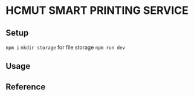 # HCMUT SMART PRINTING SERVICE
## Setup
```npm i```
```mkdir storage``` for file storage
```npm run dev```
## Usage

## Reference
